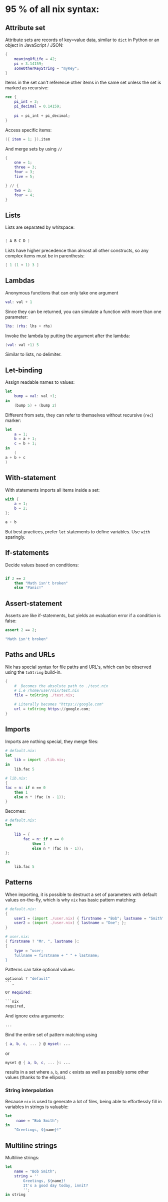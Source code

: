 # 95 % of all nix syntax:

## Attribute set

Attribute sets are records of key=value data, similar to `dict` in Python or an object in JavaScript / JSON:

```nix
{
    meaningOfLife = 42;
    pi = 3.14159;
    someOtherKeyString = "myKey";
}
```

Items in the set can't reference other items in the same set unless the set is marked as recursive: 

```nix
rec {
    pi_int = 3;
    pi_decimal = 0.14159;
    
    pi = pi_int + pi_decimal;
}
```

Access specific items:

```nix
({ item = 1; }).item 
```

And merge sets by using `//`

```nix
{
    one = 1; 
    three = 3;
    four = 3;
    five = 5;

} // {
    two = 2;
    four = 4; 
}
```

## Lists

Lists are separated by whitspace:

```nix

[ A B C D ]
```

Lists have higher precedence than almost all other constructs, so any complex items must be in parenthesis:

```nix
[ 1 (1 + 1) 3 ]
```

## Lambdas

Anonymous functions that can only take one argument

```nix
val: val + 1 
```

Since they can be returned, you can simulate a function with more than one parameter:

```nix
lhs: (rhs: lhs + rhs)
```

Invoke the lambda by putting the argument after the lambda:

```nix
(val: val +1) 5
```

Similar to lists, no delimiter.

## Let-binding

Assign readable names to values:

```nix
let 
    bump = val: val +1;
in 
    (bump 5) + (bump 2)

```

Different from sets, they can refer to themselves without recursive (`rec`) marker:

```nix
let
    a = 1;
    b = a + 1;
    c = b + 1; 
in 
    (
a + b + c 
)
```

## With-statement

With statements imports all items inside a set:

```nix
with {
    a = 1;
    b = 2;
};

a + b 
```

But best practices, prefer `let` statements to define variables. Use `with` sparingly.

## If-statements

Decide values based on conditions:

```nix

if 2 == 2 
    then "Math isn't broken"
    else "Panic!"
```

## Assert-statement

Asserts are like if-statements, but yields an evaluation error if a condition is false: 

```nix
assert 2 == 2; 

"Math isn't broken" 
```

## Paths and URLs

Nix has special syntax for file paths and URL's, which can be observed using the `toString` build-in.

```nix
{
    #  Becomes the absolute path to ./test.nix
    # i.e /home/user/nix/test.nix
    file = toString ./test.nix; 

    # Literally becomes "https://google.com" 
    url = toString https://google.com;
}
```

## Imports

Imports are nothing special, they merge files:

```nix
# default.nix:
let 
    lib = import ./lib.nix;
in 
    lib.fac 5
```

```nix
# lib.nix:
{
fac = n: if n == 0
    then 1
    else n * (fac (n - 1));
}
```

Becomes:

```nix
# default.nix:
let 
    
    lib = {
        fac = n: if n == 0
            then 1
            else n * (fac (n - 1));
};

in 
    lib.fac 5
```

## Patterns

When importing, it is possible to destruct a set of parameters with default values on-the-fly, which is why `nix` has basic pattern matching:

```nix
# default.nix:
{
    user1 = (import ./user.nix) { firstname = "Bob"; lastname = "Smith" };
    user2 = (import ./user.nix) { lastname = "Doe"; };
}

# user.nix: 
{ firstname ? "Mr. ", lastname }: 
{
    type = "user; 
    fullname = firstname + " " + lastname; 
}

```

Patterns can take optional values:

```nix
optional ? "default"
```,

Or Required: 

```nix
required, 
```

And ignore extra arguments:

```nix
...
```

Bind the entire set of pattern matching using 

```nix
{ a, b, c, ... } @ myset: ...
```

or

```nix
myset @ { a, b, c, ... }: ...
```

results in a set where `a`, `b`, and `c` exists as well as possibly some other values (thanks to the ellipsis).

### String interpolation

Because `nix` is used to generate a lot of files, being able to effortlessly fill in variables in strings is valuable:

```nix
let
     name = "Bob Smith";
in
    "Greetings, ${name}!" 
```

## Multiline strings

Multiline strings:

```nix
let
    name = "Bob Smith";
    string = ''
        Greetings, ${name}!
        It's a good day today, innit?
        '';
in string 
```
